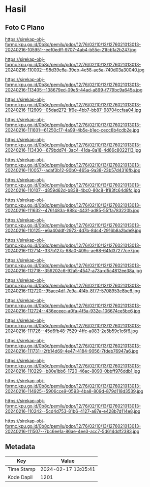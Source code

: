 # Hasil

## Foto C Plano

https://sirekap-obj-formc.kpu.go.id/0b8c/pemilu/pdpr/12/76/02/10/13/1276021013013-20240216-105951--eef0edff-9707-4ab4-b55e-21fcb1a2b247.jpg

https://sirekap-obj-formc.kpu.go.id/0b8c/pemilu/pdpr/12/76/02/10/13/1276021013013-20240216-110002--98d39e6a-39eb-4e58-ae5a-740d03a30040.jpg

https://sirekap-obj-formc.kpu.go.id/0b8c/pemilu/pdpr/12/76/02/10/13/1276021013013-20240216-113405--138679ed-09e5-44ad-a899-f779bc9a645a.jpg

https://sirekap-obj-formc.kpu.go.id/0b8c/pemilu/pdpr/12/76/02/10/13/1276021013013-20240216-112609--05dad272-1f9e-4bb7-bb87-98704ccfaa04.jpg

https://sirekap-obj-formc.kpu.go.id/0b8c/pemilu/pdpr/12/76/02/10/13/1276021013013-20240216-111601--61250c17-4a99-4b5e-b1ec-cecc8b4cdb2e.jpg

https://sirekap-obj-formc.kpu.go.id/0b8c/pemilu/pdpr/12/76/02/10/13/1276021013013-20240216-113430--679bdd74-3ac4-41da-8a18-4d66c8022113.jpg

https://sirekap-obj-formc.kpu.go.id/0b8c/pemilu/pdpr/12/76/02/10/13/1276021013013-20240216-110057--adaf3b12-90b0-465a-9a38-23b57d4316fb.jpg

https://sirekap-obj-formc.kpu.go.id/0b8c/pemilu/pdpr/12/76/02/10/13/1276021013013-20240216-110107--d859d62d-b838-4bc0-80c8-1f83fc64d8fc.jpg

https://sirekap-obj-formc.kpu.go.id/0b8c/pemilu/pdpr/12/76/02/10/13/1276021013013-20240216-111632--4761483a-888c-443f-ad85-55ffa783220b.jpg

https://sirekap-obj-formc.kpu.go.id/0b8c/pemilu/pdpr/12/76/02/10/13/1276021013013-20240216-110125--e6a40ddf-2973-4d7b-8dc4-2916b8a2bde9.jpg

https://sirekap-obj-formc.kpu.go.id/0b8c/pemilu/pdpr/12/76/02/10/13/1276021013013-20240216-112714--337b127a-68a0-409c-ae68-64fd37277ce7.jpg

https://sirekap-obj-formc.kpu.go.id/0b8c/pemilu/pdpr/12/76/02/10/13/1276021013013-20240216-112718--359202c6-92a5-4547-a73a-d5c4812ee38a.jpg

https://sirekap-obj-formc.kpu.go.id/0b8c/pemilu/pdpr/12/76/02/10/13/1276021013013-20240216-112720--95acc4df-7e9a-4f4b-8f77-5708953c8be8.jpg

https://sirekap-obj-formc.kpu.go.id/0b8c/pemilu/pdpr/12/76/02/10/13/1276021013013-20240216-112724--436eceec-a0fa-4f5a-932e-106674ce5bc6.jpg

https://sirekap-obj-formc.kpu.go.id/0b8c/pemilu/pdpr/12/76/02/10/13/1276021013013-20240216-111726--45d6fb48-7529-4ffc-a083-2e5b59c1c6f6.jpg

https://sirekap-obj-formc.kpu.go.id/0b8c/pemilu/pdpr/12/76/02/10/13/1276021013013-20240216-111731--2fb14d69-4e47-4184-9056-7fdeb76947a6.jpg

https://sirekap-obj-formc.kpu.go.id/0b8c/pemilu/pdpr/12/76/02/10/13/1276021013013-20240216-110229--b80e1bb6-1720-46ac-8090-0bbff976ddb1.jpg

https://sirekap-obj-formc.kpu.go.id/0b8c/pemilu/pdpr/12/76/02/10/13/1276021013013-20240216-114925--5906cce9-0593-4ba8-809d-879d118d3539.jpg

https://sirekap-obj-formc.kpu.go.id/0b8c/pemilu/pdpr/12/76/02/10/13/1276021013013-20240216-110242--5cd4d753-81b6-4127-a87e-e428b7d114e8.jpg

https://sirekap-obj-formc.kpu.go.id/0b8c/pemilu/pdpr/12/76/02/10/13/1276021013013-20240216-111507--7bc6ee1a-86ae-4ee3-acc7-5d614ddf2383.jpg


## Metadata

| Key        | Value               |
| ---------- | ------------------- |
| Time Stamp | 2024-02-17 13:05:41 |
| Kode Dapil | 1201                |



